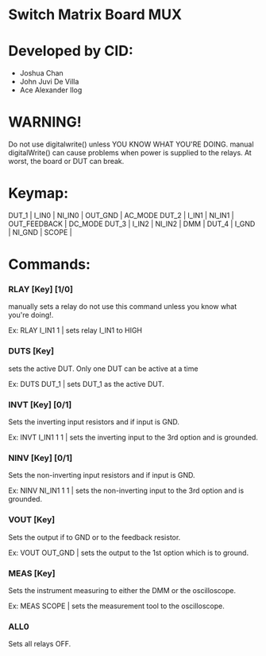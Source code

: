 # Switch Matrix Board MUX
# Developed by CID:
- Joshua Chan
- John Juvi De Villa
- Ace Alexander Ilog

# WARNING!
Do not use digitalwrite() unless YOU KNOW WHAT YOU'RE DOING.
manual digitalWrite() can cause problems when power is supplied
to the relays. At worst, the board or DUT can break.

# Keymap:
DUT_1 | I_IN0 | NI_IN0 | OUT_GND | AC_MODE
DUT_2 | I_IN1 | NI_IN1 | OUT_FEEDBACK | DC_MODE
DUT_3 | I_IN2 | NI_IN2 | DMM | 
DUT_4 | I_GND | NI_GND | SCOPE | 

# Commands:
### RLAY [Key] [1/0]
manually sets a relay do not use this command unless you know what you're doing!.

Ex: RLAY I_IN1 1   | sets relay I_IN1 to HIGH
### DUTS [Key]
sets the active DUT. Only one DUT can be active at a time

Ex: DUTS DUT_1      | sets DUT_1 as the active DUT.
### INVT [Key] [0/1] 
Sets the inverting input resistors and if input is GND.

Ex: INVT I_IN1 1 1    | sets the inverting input to the 3rd option and is grounded.
### NINV [Key] [0/1]
Sets the non-inverting input resistors and if input is GND.

Ex: NINV NI_IN1 1 1    | sets the non-inverting input to the 3rd option and is grounded.
### VOUT [Key]
Sets the output if to GND or to the feedback resistor.

Ex: VOUT OUT_GND      | sets the output to the 1st option which is to ground.
### MEAS [Key]
Sets the instrument measuring to either the DMM or the oscilloscope.

Ex: MEAS SCOPE      | sets the measurement tool to the oscilloscope.
### ALL0
Sets all relays OFF.
